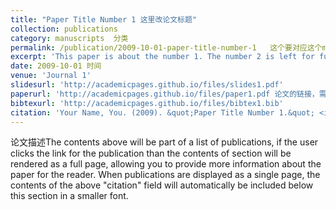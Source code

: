 ```yaml
---
title: "Paper Title Number 1 这里改论文标题"
collection: publications  
category: manuscripts  分类
permalink: /publication/2009-10-01-paper-title-number-1   这个要对应这个md文件的名字
excerpt: 'This paper is about the number 1. The number 2 is left for future work. 摘要' 
date: 2009-10-01 时间
venue: 'Journal 1'
slidesurl: 'http://academicpages.github.io/files/slides1.pdf'
paperurl: 'http://academicpages.github.io/files/paper1.pdf 论文的链接，需要把论文的pdf文件上传到这个代码库的 files文件夹下面'
bibtexurl: 'http://academicpages.github.io/files/bibtex1.bib'
citation: 'Your Name, You. (2009). &quot;Paper Title Number 1.&quot; <i>Journal 1</i>. 1(1).'
---
```

论文描述The contents above will be part of a list of publications, if the user clicks the link for the publication than the contents of section will be rendered as a full page, allowing you to provide more information about the paper for the reader. When publications are displayed as a single page, the contents of the above "citation" field will automatically be included below this section in a smaller font.
